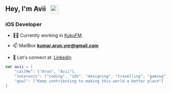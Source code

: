 <h2>Hey, I'm Avii &nbsp <img src="https://media.giphy.com/media/H40GUD3NmdDwgeG82X/giphy.gif" width="25" height="27" align="center"></h2>

<h3>iOS Developer</h3>

- 👨‍💻 Currently working in [KukuFM](https://kukufm.com/).

- 📫 MailBox **kumar.arun.ynr@gmail.com**

- 🤝 Let's connect at: [Linkedin](https://www.linkedin.com/in/arunios7/)

```SWIFT
var avii = [
    "callMe": ["Arun", "Avii"],
    "interests": ["coding", "iOS", "designing", "travelling", "gaming"],
    "goal": ["Keep contributing to making this world a better place"]
]
```
